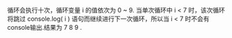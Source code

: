 循环会执行十次，循环变量 i 的值依次为 0 ~ 9. 当单次循环中 i < 7 时，该次循环将跳过 console.log( i ) 语句而继续进行下一次循环，所以当 i < 7 时不会有console输出.结果为 7 8 9 .